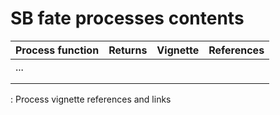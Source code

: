 # SB fate processes contents

| Process function | Returns | Vignette | References |
|------------------|---------|----------|------------|
| ...              |         |          |            |
|                  |         |          |            |
|                  |         |          |            |

: Process vignette references and links
